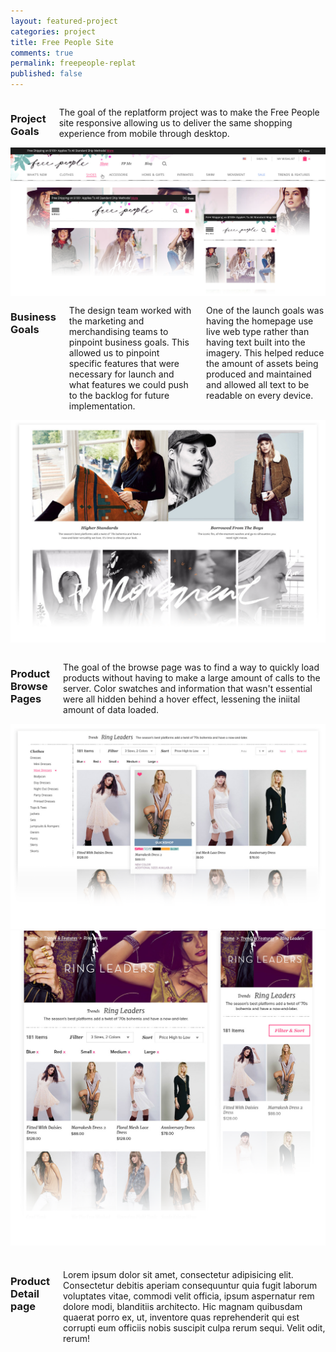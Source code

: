 ```yaml
---
layout: featured-project
categories: project
title: Free People Site
comments: true
permalink: freepeople-replat
published: false
---
```


<div class="small-12 large-8 large-offset-2 end columns">
	<h3>Project Goals</h3>
	<p>The goal of the replatform project was to make the Free People site responsive allowing us to deliver the same shopping experience from mobile through desktop.</p>
</div>

<div class="small-12 columns">
	<img class="no-shadow" src="/img/projects/fp-site/img-0.png" alt="">
</div>

<div class="small-12 large-8 large-offset-2 end columns">
	<h3>Business Goals</h3>
	<p>The design team worked with the marketing and merchandising teams to pinpoint business goals. This allowed us to pinpoint specific features that were necessary for launch and what features we could push to the backlog for future implementation.</p>
	<p>One of the launch goals was having the homepage use live web type rather than having text built into the imagery. This helped reduce the amount of assets being produced and maintained and allowed all text to be readable on every device.</p>
</div>

<div class="small-12 columns">
	<a href="/img/projects/fp-site/img-1.jpg" target="_blank"><img style="margin-bottom:1em;" class="no-shadow" src="/img/projects/fp-site/img-1.png" alt=""></a>
</div>

<div class="small-12 large-8 large-offset-2 end columns">
	<h3>Product Browse Pages</h3>
	<p>The goal of the browse page was to find a way to quickly load products without having to make a large amount of calls to the server. Color swatches and information that wasn't essential were all hidden behind a hover effect, lessening the iniital amount of data loaded.</p>
</div>

<div class="small-12 columns">
	<a href="/img/projects/fp-site/img-2.jpg" target="_blank"><img class="no-shadow" src="/img/projects/fp-site/img-2.png" alt=""></a>
</div>

<div class="small-12 large-8 large-offset-2 end columns">
	<a href="/img/projects/fp-site/img-3.jpg" target="_blank"><img style="margin-bottom:1.5em;" class="no-shadow" src="/img/projects/fp-site/img-3.png" alt=""></a>
</div>

<div class="small-12 large-8 large-offset-2 end columns">
	<h3>Product Detail page</h3>
	<p>Lorem ipsum dolor sit amet, consectetur adipisicing elit. Consectetur debitis aperiam consequuntur quia fugit laborum voluptates vitae, commodi velit officia, ipsum aspernatur rem dolore modi, blanditiis architecto. Hic magnam quibusdam quaerat porro ex, ut, inventore quas reprehenderit qui est corrupti eum officiis nobis suscipit culpa rerum sequi. Velit odit, rerum!</p>
</div>